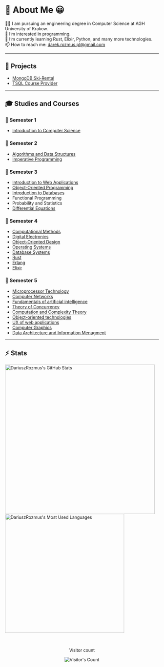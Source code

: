 # 👋 About Me 😀

👨‍💻 I am pursuing an engineering degree in Computer Science at AGH University of Krakow.  
👀 I’m interested in programming.  
🌱 I’m currently learning Rust, Elixir, Python, and many more technologies.  
📫 How to reach me: darek.rozmus.pl@gmail.com  

---

## 🚀 Projects

- [MongoDB Ski-Rental](https://github.com/DariuszRozmus/Ski_Rental)
- [TSQL  Course Provider](https://github.com/DariuszRozmus/Ski_Rental)

---

## 🎓 Studies and Courses

### 📘 Semester 1
- [Introduction to Computer Science](https://github.com/DariuszRozmus/Introduction_to_Computer_Science)

### 📗 Semester 2
- [Algorithms and Data Structures](https://github.com/DariuszRozmus/Algorithms_and_Data_Structures)
- [Imperative Programming](https://github.com/DariuszRozmus/Imperative_Programming)

### 📘 Semester 3
- [Introduction to Web Applications](https://github.com/DariuszRozmus/Introduction_to_Web_Applications)
- [Object-Oriented Programming](https://github.com/DariuszRozmus/Object_Oriented_Programming)
- [Introduction to Databases](https://github.com/DariuszRozmus/Introduction_to_Databases)
- Functional Programming
- Probability and Statistics
- [Differential Equations](https://github.com/DariuszRozmus/Differential_Equations)

### 📗 Semester 4
- [Computational Methods](https://github.com/DariuszRozmus/Computational_Methods)
- [Digital Electronics](https://github.com/DariuszRozmus/Digital_Electronics)
- [Object-Oriented Design](https://github.com/DariuszRozmus/Object_Oriented_Design)
- [Operating Systems](https://github.com/DariuszRozmus/Operating_Systems)
- [Database Systems](https://github.com/DariuszRozmus/Database_Systems)
- [Rust](https://github.com/DariuszRozmus/Rust)
- [Erlang](https://github.com/DariuszRozmus/Erlang)
- [Elixir](https://github.com/DariuszRozmus/Elixir)

### 📗 Semester 5
- [Microprocessor Technology](https://github.com/DariuszRozmus/Microprocessor_Technology)
- [Computer Networks](https://github.com/DariuszRozmus/Computer_Networks)
- [Fundamentals of artificial intelligence](https://github.com/DariuszRozmus/Fundamentals_of_Artificial_Intelligence)
- [Theory of Concurrency](https://github.com/DariuszRozmus/Theory_of_Concurrency)
- [Computation and Complexity Theory](https://github.com/DariuszRozmus/Computation_and_Complexity_Theory)
- [Object-oriented technologies](https://github.com/DariuszRozmus/Object-oriented_technologies)
- [UX of web applications](https://github.com/DariuszRozmus/UX_of_web_applications)
- [Computer Graphics](https://github.com/DariuszRozmus/Computer_Graphics)
- [Data Architecture and Information Menagment](https://github.com/DariuszRozmus/Data_Architecture_and_Information_Menagment)

---
## ⚡️ Stats

<div align="left">
  <img width="490" src="https://github-readme-stats.vercel.app/api?username=DariuszRozmus&theme=transparent&count_private=true&show_icons=true&rank_icon=github&locale=en" alt="DariuszRozmus's GitHub Stats" />
</div>
<div>
  <img width="390" src="https://github-readme-stats.vercel.app/api/top-langs?username=DariuszRozmus&theme=transparent&layout=compact&hide=css&langs_count=8&locale=en" alt="DariuszRozmus's Most Used Languages" />
</div>
<br><br>

<div align="center"> 
  <p>Visitor count</p>
  <img src="https://profile-counter.glitch.me/{DariuszRozmus}/count.svg" alt="Visitor's Count" />
</div>
